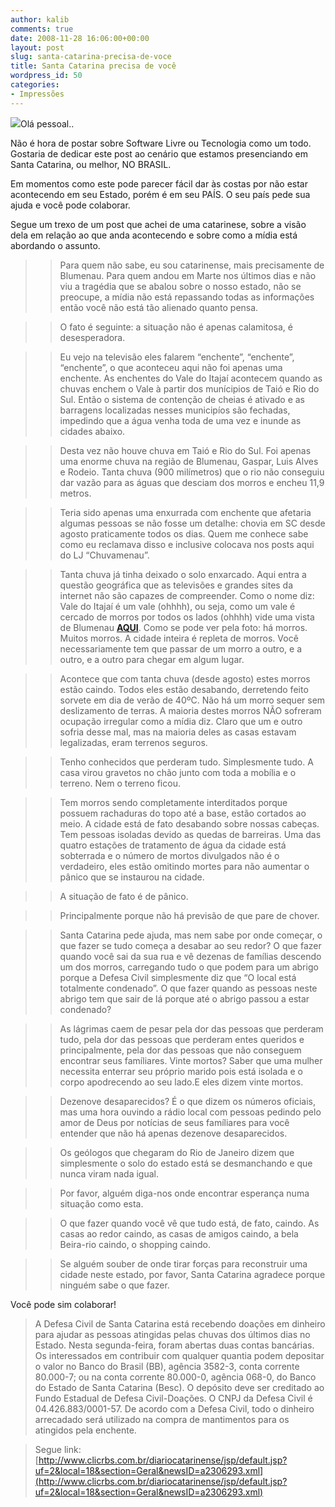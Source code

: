 ```yaml
---
author: kalib
comments: true
date: 2008-11-28 16:06:00+00:00
layout: post
slug: santa-catarina-precisa-de-voce
title: Santa Catarina precisa de você
wordpress_id: 50
categories:
- Impressões
---
```


[![](http://marcelocavalcante.net/portal/wp-content/uploads/2009/02/re334236555.jpg)](http://marcelocavalcante.net/portal/wp-content/uploads/2009/02/re334236555.jpg)Olá pessoal..




Não é hora de postar sobre Software Livre ou Tecnologia como um todo. Gostaria de dedicar este post ao cenário que estamos presenciando em Santa Catarina, ou melhor, NO BRASIL.




Em momentos como este pode parecer fácil dar às costas por não estar acontecendo em seu Estado, porém é em seu PAÍS. O seu país pede sua ajuda e você pode colaborar.




Segue um trexo de um post que achei de uma catarinese, sobre a visão dela em relação ao que anda acontecendo e sobre como a mídia está abordando o assunto.




> 

>
>> Para quem não sabe, eu sou catarinense, mais precisamente de Blumenau. Para quem andou em Marte nos últimos dias e não viu a tragédia que se abalou sobre o nosso estado, não se preocupe, a mídia não está repassando todas as informações então você não está tão alienado quanto pensa.
>> 
>> 

>> 
>> O fato é seguinte: a situação não é apenas calamitosa, é desesperadora.
>> 
>> 

>> 
>> Eu vejo na televisão eles falarem “enchente”, “enchente”, “enchente”, o que aconteceu aqui não foi apenas uma enchente. As enchentes do Vale do Itajaí acontecem quando as chuvas enchem o Vale à partir dos munícipios de Taió e Rio do Sul. Então o sistema de contenção de cheias é ativado e as barragens localizadas nesses municipíos são fechadas, impedindo que a água venha toda de uma vez e inunde as cidades abaixo.
>> 
>> 

>> 
>> Desta vez não houve chuva em Taió e Rio do Sul. Foi apenas uma enorme chuva na região de Blumenau, Gaspar, Luis Alves e Rodeio. Tanta chuva (900 milímetros) que o rio não conseguiu dar vazão para as águas que desciam dos morros e encheu 11,9 metros.
>> 
>> 

>> 
>> Teria sido apenas uma enxurrada com enchente que afetaria algumas pessoas se não fosse um detalhe: chovia em SC desde agosto praticamente todos os dias. Quem me conhece sabe como eu reclamava disso e inclusive colocava nos posts aqui do LJ “Chuvamenau”.
>> 
>> 

>> 
>> Tanta chuva já tinha deixado o solo enxarcado. Aqui entra a questão geográfica que as televisões e grandes sites da internet não são capazes de compreender. Como o nome diz: Vale do Itajaí é um vale (ohhhh), ou seja, como um vale é cercado de morros por todos os lados (ohhhh) vide uma vista de Blumenau [**AQUI**](http://lahy.livejournal.com/www.belasantacatarina.com.br/blumenau/blumenau1.jpg). Como se pode ver pela foto: há morros. Muitos morros. A cidade inteira é repleta de morros. Você necessariamente tem que passar de um morro a outro, e a outro, e a outro para chegar em algum lugar.
>> 
>> 

>> 
>> Acontece que com tanta chuva (desde agosto) estes morros estão caindo. Todos eles estão desabando, derretendo feito sorvete em dia de verão de 40ºC. Não há um morro sequer sem deslizamento de terras. A maioria destes morros NÃO sofreram ocupação irregular como a mídia diz. Claro que um e outro sofria desse mal, mas na maioria deles as casas estavam legalizadas, eram terrenos seguros.
>> 
>> 

>> 
>> Tenho conhecidos que perderam tudo. Simplesmente tudo. A casa virou gravetos no chão junto com toda a mobília e o terreno. Nem o terreno ficou.
>> 
>> 

>> 
>> Tem morros sendo completamente interditados porque possuem rachaduras do topo até a base, estão cortados ao meio. A cidade está de fato desabando sobre nossas cabeças. Tem pessoas isoladas devido as quedas de barreiras. Uma das quatro estações de tratamento de água da cidade está sobterrada e o número de mortos divulgados não é o verdadeiro, eles estão omitindo mortes para não aumentar o pânico que se instaurou na cidade.
>> 
>> 

>> 
>> A situação de fato é de pânico.
>> 
>> 

>> 
>> Principalmente porque não há previsão de que pare de chover.
>> 
>> 

>> 
>> Santa Catarina pede ajuda, mas nem sabe por onde começar, o que fazer se tudo começa a desabar ao seu redor? O que fazer quando você sai da sua rua e vê dezenas de famílias descendo um dos morros, carregando tudo o que podem para um abrigo porque a Defesa Civil simplesmente diz que “O local está totalmente condenado”. O que fazer quando as pessoas neste abrigo tem que sair de lá porque até o abrigo passou a estar condenado?
>> 
>> 

>> 
>> As lágrimas caem de pesar pela dor das pessoas que perderam tudo, pela dor das pessoas que perderam entes queridos e principalmente, pela dor das pessoas que não conseguem encontrar seus famíliares. Vinte mortos? Saber que uma mulher necessita enterrar seu próprio marido pois está isolada e o corpo apodrecendo ao seu lado.E eles dizem vinte mortos.
>> 
>> 

>> 
>> Dezenove desaparecidos? É o que dizem os números oficiais, mas uma hora ouvindo a rádio local com pessoas pedindo pelo amor de Deus por notícias de seus famíliares para você entender que não há apenas dezenove desaparecidos.
>> 
>> 

>> 
>> Os geólogos que chegaram do Rio de Janeiro dizem que simplesmente o solo do estado está se desmanchando e que nunca viram nada igual.
>> 
>> 

>> 
>> Por favor, alguém diga-nos onde encontrar esperança numa situação como esta.
>> 
>> 

>> 
>> O que fazer quando você vê que tudo está, de fato, caindo. As casas ao redor caindo, as casas de amigos caindo, a bela Beira-rio caindo, o shopping caindo.
>> 
>> 

>> 
>> Se alguém souber de onde tirar forças para reconstruir uma cidade neste estado, por favor, Santa Catarina agradece porque ninguém sabe o que fazer.
>> 
>> 

> 
> 





Você pode sim colaborar!




> A Defesa Civil de Santa Catarina está recebendo doações em dinheiro para ajudar as pessoas atingidas pelas chuvas dos últimos dias no Estado. Nesta segunda-feira, foram abertas duas contas bancárias. Os interessados em contribuir com qualquer quantia podem depositar o valor no Banco do Brasil (BB), agência 3582-3, conta corrente 80.000-7; ou na conta corrente 80.000-0, agência 068-0, do Banco do Estado de Santa Catarina (Besc).  O depósito deve ser creditado ao Fundo Estadual de Defesa Civil-Doações. O CNPJ da Defesa Civil é 04.426.883/0001-57. De acordo com a Defesa Civil, todo o dinheiro arrecadado será utilizado na compra de mantimentos para os atingidos pela enchente.
> 
> 

> 
> Segue link: [http://www.clicrbs.com.br/diariocatarinense/jsp/default.jsp?uf=2&local=18&section=Geral&newsID=a2306293.xml](http://www.clicrbs.com.br/diariocatarinense/jsp/default.jsp?uf=2&local=18&section=Geral&newsID=a2306293.xml)
> 
> 




